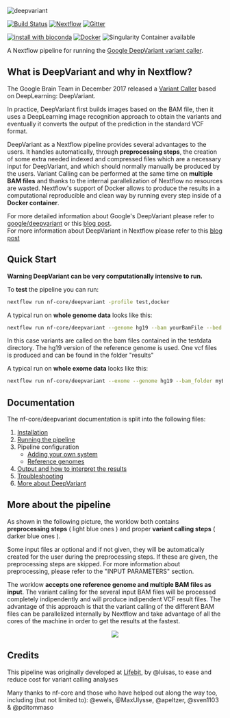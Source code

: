 ![deepvariant](https://raw.githubusercontent.com/nf-core/deepvariant/master/docs/images/deepvariant_logo.png)




[![Build Status](https://travis-ci.org/nf-core/deepvariant.svg?branch=master)](https://travis-ci.org/nf-core/deepvariant)
[![Nextflow](https://img.shields.io/badge/nextflow-%E2%89%A518.10.1-brightgreen.svg)](https://www.nextflow.io/)
[![Gitter](https://img.shields.io/badge/gitter-%20join%20chat%20%E2%86%92-4fb99a.svg)](https://gitter.im/nf-core/Lobby)

[![install with bioconda](https://img.shields.io/badge/install%20with-bioconda-brightgreen.svg)](http://bioconda.github.io/)
[![Docker](https://img.shields.io/docker/automated/nfcore/deepvariant.svg)](https://hub.docker.com/r/nfcore/deepvariant)
![Singularity Container available](https://img.shields.io/badge/singularity-available-7E4C74.svg)

A Nextflow pipeline for running the [Google DeepVariant variant caller](https://github.com/google/deepvariant).

## What is DeepVariant and why in Nextflow?

The Google Brain Team in December 2017 released a [Variant Caller](https://www.ebi.ac.uk/training/online/course/human-genetic-variation-i-introduction/variant-identification-and-analysis/what-variant) based on DeepLearning: DeepVariant.

In practice, DeepVariant first builds images based on the BAM file, then it uses a DeepLearning image recognition approach to obtain the variants and eventually it converts the output of the prediction in the standard VCF format.

DeepVariant as a Nextflow pipeline provides several advantages to the users. It handles automatically, through **preprocessing steps**, the creation of some extra needed indexed and compressed files which are a necessary input for DeepVariant, and which should normally manually be produced by the users.
Variant Calling can be performed at the same time on **multiple BAM files** and thanks to the internal parallelization of Nextflow no resources are wasted.
Nextflow's support of Docker allows to produce the results in a computational reproducible and clean way by running every step inside of a **Docker container**.

For more detailed information about Google's DeepVariant please refer to [google/deepvariant](https://github.com/google/deepvariant) or this [blog post](https://research.googleblog.com/2017/12/deepvariant-highly-accurate-genomes.html). <br />
For more information about DeepVariant in Nextflow please refer to this [blog post](https://blog.lifebit.ai/post/deepvariant/?utm_campaign=documentation&utm_source=github&utm_medium=web)

## Quick Start

**Warning DeepVariant can be very computationally intensive to run.**

To **test** the pipeline you can run:

```bash
nextflow run nf-core/deepvariant -profile test,docker
```

A typical run on **whole genome data** looks like this:

```bash
nextflow run nf-core/deepvariant --genome hg19 --bam yourBamFile --bed yourBedFile -profile standard,docker
```

In this case variants are called on the bam files contained in the testdata directory. The hg19 version of the reference genome is used.
One vcf files is produced and can be found in the folder "results"

A typical run on **whole exome data** looks like this:

```bash
nextflow run nf-core/deepvariant --exome --genome hg19 --bam_folder myBamFolder --bed myBedFile -profile standard,docker
```

## Documentation

The nf-core/deepvariant documentation is split into the following files:

1. [Installation](docs/installation.md)
2. [Running the pipeline](docs/usage.md)
3. Pipeline configuration
   - [Adding your own system](docs/configuration/adding_your_own.md)
   - [Reference genomes](docs/configuration/reference_genomes.md)
4. [Output and how to interpret the results](docs/output.md)
5. [Troubleshooting](docs/troubleshooting.md)
6. [More about DeepVariant](docs/about.md)

## More about the pipeline

As shown in the following picture, the worklow both contains **preprocessing steps** ( light blue ones ) and proper **variant calling steps** ( darker blue ones ).

Some input files ar optional and if not given, they will be automatically created for the user during the preprocessing steps. If these are given, the preprocessing steps are skipped. For more information about preprocessing, please refer to the "INPUT PARAMETERS" section.

The worklow **accepts one reference genome and multiple BAM files as input**. The variant calling for the several input BAM files will be processed completely indipendently and will produce indipendent VCF result files. The advantage of this approach is that the variant calling of the different BAM files can be parallelized internally by Nextflow and take advantage of all the cores of the machine in order to get the results at the fastest.

<p align="center">
  <img src="https://github.com/nf-core/deepvariant/blob/master/pics/pic_workflow.jpg">
</p>

## Credits

This pipeline was originally developed at [Lifebit](https://lifebit.ai/?utm_campaign=documentation&utm_source=github&utm_medium=web), by @luisas, to ease and reduce cost for variant calling analyses

Many thanks to nf-core and those who have helped out along the way too, including (but not limited to): @ewels, @MaxUlysse, @apeltzer, @sven1103 & @pditommaso
